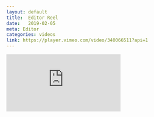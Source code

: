 ```yaml
---
layout: default
title:  Editor Reel
date:   2019-02-05
meta: Editor
categories: videos
link: https://player.vimeo.com/video/340066511?api=1
---
```


<iframe src="https://player.vimeo.com/video/340066511?api=1&background=1&mute=0&loop=1" frameborder="0" allow="autoplay; fullscreen" allowfullscreen></iframe>